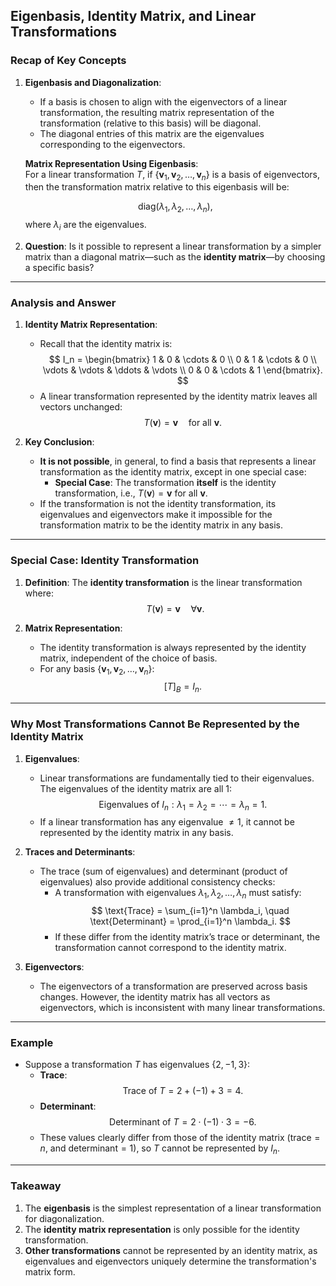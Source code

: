 ## Eigenbasis, Identity Matrix, and Linear Transformations

### Recap of Key Concepts

1. **Eigenbasis and Diagonalization**:
   - If a basis is chosen to align with the eigenvectors of a linear transformation, the resulting matrix representation of the transformation (relative to this basis) will be diagonal.
   - The diagonal entries of this matrix are the eigenvalues corresponding to the eigenvectors.

   **Matrix Representation Using Eigenbasis**:  
   For a linear transformation $T$, if $\{\mathbf{v}_1, \mathbf{v}_2, \ldots, \mathbf{v}_n\}$ is a basis of eigenvectors, then the transformation matrix relative to this eigenbasis will be:

   $$
   \text{diag}(\lambda_1, \lambda_2, \ldots, \lambda_n),
   $$
   where $\lambda_i$ are the eigenvalues.

2. **Question**:
   Is it possible to represent a linear transformation by a simpler matrix than a diagonal matrix—such as the **identity matrix**—by choosing a specific basis?

---

### Analysis and Answer

1. **Identity Matrix Representation**:
   - Recall that the identity matrix is:
     $$
     I_n = \begin{bmatrix}
     1 & 0 & \cdots & 0 \\
     0 & 1 & \cdots & 0 \\
     \vdots & \vdots & \ddots & \vdots \\
     0 & 0 & \cdots & 1
     \end{bmatrix}.
     $$
   - A linear transformation represented by the identity matrix leaves all vectors unchanged:
     $$
     T(\mathbf{v}) = \mathbf{v} \quad \text{for all } \mathbf{v}.
     $$

2. **Key Conclusion**:
   - **It is not possible**, in general, to find a basis that represents a linear transformation as the identity matrix, except in one special case:
     - **Special Case**: The transformation **itself** is the identity transformation, i.e., $T(\mathbf{v}) = \mathbf{v}$ for all $\mathbf{v}$.
   - If the transformation is not the identity transformation, its eigenvalues and eigenvectors make it impossible for the transformation matrix to be the identity matrix in any basis.

---

### Special Case: Identity Transformation

1. **Definition**:
   The **identity transformation** is the linear transformation where:
   $$
   T(\mathbf{v}) = \mathbf{v} \quad \forall \mathbf{v}.
   $$

2. **Matrix Representation**:
   - The identity transformation is always represented by the identity matrix, independent of the choice of basis.
   - For any basis $\{\mathbf{v}_1, \mathbf{v}_2, \ldots, \mathbf{v}_n\}$:
     $$
     [T]_B = I_n.
     $$

---

### Why Most Transformations Cannot Be Represented by the Identity Matrix

1. **Eigenvalues**:
   - Linear transformations are fundamentally tied to their eigenvalues. The eigenvalues of the identity matrix are all 1:
     $$
     \text{Eigenvalues of } I_n: \lambda_1 = \lambda_2 = \cdots = \lambda_n = 1.
     $$
   - If a linear transformation has any eigenvalue $\neq 1$, it cannot be represented by the identity matrix in any basis.

2. **Traces and Determinants**:
   - The trace (sum of eigenvalues) and determinant (product of eigenvalues) also provide additional consistency checks:
     - A transformation with eigenvalues $\lambda_1, \lambda_2, \ldots, \lambda_n$ must satisfy:
       $$
       \text{Trace} = \sum_{i=1}^n \lambda_i, \quad \text{Determinant} = \prod_{i=1}^n \lambda_i.
       $$
     - If these differ from the identity matrix’s trace or determinant, the transformation cannot correspond to the identity matrix.

3. **Eigenvectors**:
   - The eigenvectors of a transformation are preserved across basis changes. However, the identity matrix has all vectors as eigenvectors, which is inconsistent with many linear transformations.

---

### Example

- Suppose a transformation $T$ has eigenvalues $\{2, -1, 3\}$:
  - **Trace**:
    $$
    \text{Trace of } T = 2 + (-1) + 3 = 4.
    $$
  - **Determinant**:
    $$
    \text{Determinant of } T = 2 \cdot (-1) \cdot 3 = -6.
    $$
  - These values clearly differ from those of the identity matrix ($\text{trace} = n$, and $\text{determinant} = 1$), so $T$ cannot be represented by $I_n$.

---

### Takeaway

1. The **eigenbasis** is the simplest representation of a linear transformation for diagonalization.
2. The **identity matrix representation** is only possible for the identity transformation.
3. **Other transformations** cannot be represented by an identity matrix, as eigenvalues and eigenvectors uniquely determine the transformation's matrix form.